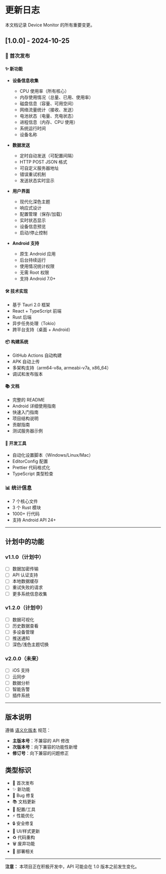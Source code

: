 # 更新日志

本文档记录 Device Monitor 的所有重要变更。

## [1.0.0] - 2024-10-25

### 🎉 首次发布

#### ✨ 新功能

- **设备信息收集**
  - CPU 使用率（所有核心）
  - 内存使用情况（总量、已用、使用率）
  - 磁盘信息（容量、可用空间）
  - 网络流量统计（接收、发送）
  - 电池状态（电量、充电状态）
  - 进程信息（内存、CPU 使用）
  - 系统运行时间
  - 设备名称

- **数据发送**
  - 定时自动发送（可配置间隔）
  - HTTP POST JSON 格式
  - 可自定义服务器地址
  - 错误重试机制
  - 发送状态实时显示

- **用户界面**
  - 现代化深色主题
  - 响应式设计
  - 配置管理（保存/加载）
  - 实时状态显示
  - 设备信息预览
  - 启动/停止控制

- **Android 支持**
  - 原生 Android 应用
  - 后台持续运行
  - 使用情况统计权限
  - 无需 Root 权限
  - 支持 Android 7.0+

#### 🛠️ 技术实现

- 基于 Tauri 2.0 框架
- React + TypeScript 前端
- Rust 后端
- 异步任务处理（Tokio）
- 跨平台支持（桌面 + Android）

#### 📦 构建系统

- GitHub Actions 自动构建
- APK 自动上传
- 多架构支持（arm64-v8a, armeabi-v7a, x86_64）
- 调试和发布版本

#### 📚 文档

- 完整的 README
- Android 详细使用指南
- 快速入门指南
- 项目结构说明
- 贡献指南
- 测试服务器示例

#### 🔧 开发工具

- 自动化设置脚本（Windows/Linux/Mac）
- EditorConfig 配置
- Prettier 代码格式化
- TypeScript 类型检查

### 📊 统计信息

- 7 个核心文件
- 3 个 Rust 模块
- 1000+ 行代码
- 支持 Android API 24+

---

## 计划中的功能

### v1.1.0（计划中）

- [ ] 数据加密传输
- [ ] API 认证支持
- [ ] 本地数据缓存
- [ ] 重试失败的请求
- [ ] 更多系统信息收集

### v1.2.0（计划中）

- [ ] 数据可视化
- [ ] 历史数据查看
- [ ] 多设备管理
- [ ] 推送通知
- [ ] 深色/浅色主题切换

### v2.0.0（未来）

- [ ] iOS 支持
- [ ] 云同步
- [ ] 数据分析
- [ ] 智能告警
- [ ] 插件系统

---

## 版本说明

遵循 [语义化版本](https://semver.org/lang/zh-CN/) 规范：

- **主版本号**：不兼容的 API 修改
- **次版本号**：向下兼容的功能性新增
- **修订号**：向下兼容的问题修正

## 类型标识

- 🎉 首次发布
- ✨ 新功能
- 🐛 Bug 修复
- 📚 文档更新
- 🔧 配置/工具
- ⚡️ 性能优化
- 🔒 安全修复
- 💄 UI/样式更新
- ♻️ 代码重构
- 🗑️ 废弃功能
- 🚀 部署相关

---

**注意：** 本项目正在积极开发中，API 可能会在 1.0 版本之前发生变化。

